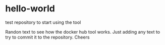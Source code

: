 # hello-world
test repository to start using the tool

Randon text to see how the docker hub tool works. Just adding any text to try to commit it to the repository.
Cheers
